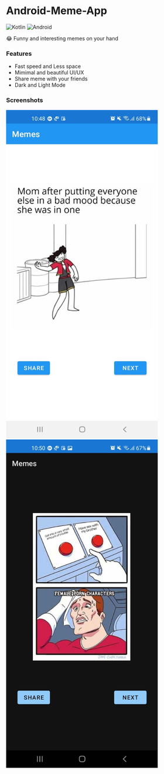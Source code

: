 # Android-Meme-App

![Kotlin](https://img.shields.io/badge/kotlin-%230095D5.svg?style=for-the-badge&logo=kotlin&logoColor=white)
![Android](https://img.shields.io/badge/Android-3DDC84?style=for-the-badge&logo=android&logoColor=white)

😂 Funny and interesting memes on your hand

### Features
- Fast speed and Less space
- Mimimal and beautiful UI/UX
- Share meme with your friends
- Dark and Light Mode

### Screenshots

![Light mode](https://raw.githubusercontent.com/Aadityansha/Android-Meme-App/main/screenshot-1.png)
![Dark mode](https://raw.githubusercontent.com/Aadityansha/Android-Meme-App/main/screenshot-2.png)
